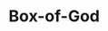 # Box-of-God
<!DOCTYPE html>
<html lang="en">
  <head>
    <meta charset="UTF-8">
    <title>Doctype</title>
  </head>
  <body>
  </body> 
</html>
  
